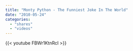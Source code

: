 ```yaml
---
title: "Monty Python - The Funniest Joke In The World"
date: "2010-05-24"
categories:
  - "shares"
  - "videos"
---
```


{{< youtube FBWr1KtnRcI >}}
